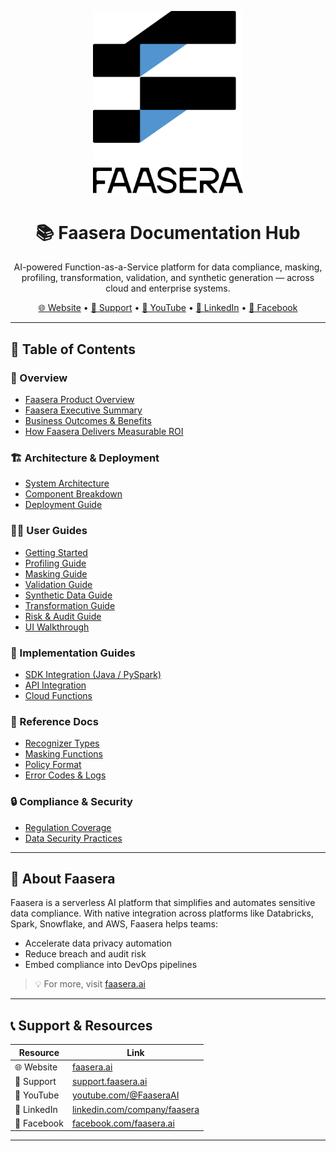 <p align="center">
<img src="./assets/faasera-logo.png" alt="Faasera Logo" width="240" />
</p>

<h1 align="center">📚 Faasera Documentation Hub</h1>

<p align="center">
  AI-powered Function-as-a-Service platform for data compliance, masking, profiling, transformation, validation, and synthetic generation — across cloud and enterprise systems.
</p>

<p align="center">
  <a href="https://faasera.ai">🌐 Website</a> •
  <a href="https://support.faasera.ai">📧 Support</a> •
  <a href="https://www.youtube.com/@FaaseraAI">🎥 YouTube</a> •
  <a href="https://www.linkedin.com/company/faasera-ai">💼 LinkedIn</a> •
  <a href="https://www.facebook.com/faaseraAi">📘 Facebook</a>
</p>

---

## 🧭 Table of Contents

### 🔹 Overview

- [Faasera Product Overview](./docs/faasera-product-overview.md)
- [Faasera Executive Summary](./docs/faasera-executive-summary.md)
- [Business Outcomes & Benefits](./docs/faasera-business-outcomes-benefits.md)
- [How Faasera Delivers Measurable ROI](./docs/faasera-measurable-roi.md)

### 🏗️ Architecture & Deployment

- [System Architecture](./docs/faasera-system-architecture.md)
- [Component Breakdown](./docs/faasera-components.md)
- [Deployment Guide](./docs/faasera-deployment-guide.md)

### 👩‍💻 User Guides

- [Getting Started](./docs/user-guide-getting-started.md)
- [Profiling Guide](./docs/user-guide-profiler.md)
- [Masking Guide](./docs/user-guide-masking.md)
- [Validation Guide](./docs/user-guide-validation.md)
- [Synthetic Data Guide](./docs/user-guide-synthetic.md)
- [Transformation Guide](./docs/user-guide-transformation.md)
- [Risk & Audit Guide](./docs/user-guide-risk-audit-engine.md)
- [UI Walkthrough](./docs/user-guide-ui.md)

### 🧰 Implementation Guides

- [SDK Integration (Java / PySpark)](./docs/implementation-sdk.md)
- [API Integration](./docs/implementation-api.md)
- [Cloud Functions](./docs/implementation-cloud.md)

### 📖 Reference Docs

- [Recognizer Types](./docs/reference-recognizers.md)
- [Masking Functions](./docs/reference-masking-functions.md)
- [Policy Format](./docs/reference-policy-format.md)
- [Error Codes & Logs](./docs/reference-errors.md)

### 🔒 Compliance & Security

- [Regulation Coverage](./docs/compliance-coverage.md)
- [Data Security Practices](./docs/compliance-security.md)

---

## 🔗 About Faasera

Faasera is a serverless AI platform that simplifies and automates sensitive data compliance. With native integration
across platforms like Databricks, Spark, Snowflake, and AWS, Faasera helps teams:

- Accelerate data privacy automation
- Reduce breach and audit risk
- Embed compliance into DevOps pipelines

> 💡 For more, visit [faasera.ai](https://faasera.ai)

---

## 📞 Support & Resources

| Resource    | Link                                                                        |
|-------------|-----------------------------------------------------------------------------|
| 🌐 Website  | [faasera.ai](https://faasera.ai)                                            |
| 📧 Support  | [support.faasera.ai](https://support.faasera.ai)                            |
| 🎥 YouTube  | [youtube.com/@FaaseraAI](https://www.youtube.com/@FaaseraAI)                |
| 💼 LinkedIn | [linkedin.com/company/faasera](https://www.linkedin.com/company/faasera-ai) |
| 📘 Facebook | [facebook.com/faasera.ai](https://www.facebook.com/faaseraAi)               |

---
